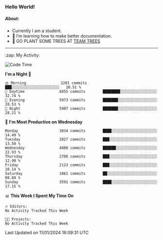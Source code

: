 ### Hello World!

##### About:
- Currently I am a student.
- 🌱 I’m learning how to make better documentation.
- 🌱 GO PLANT SOME TREES AT [TEAM TREES](https://teamtrees.org/)

---
  <summary>:zap: My Activity:</summary>
  
<!--START_SECTION:waka-->
![Code Time](http://img.shields.io/badge/Code%20Time-1%2C268%20hrs%2025%20mins-blue)

**I'm a Night 🦉** 

```text
🌞 Morning                2201 commits        ███░░░░░░░░░░░░░░░░░░░░░░   10.51 % 
🌆 Daytime                6855 commits        ████████░░░░░░░░░░░░░░░░░   32.74 % 
🌃 Evening                5973 commits        ███████░░░░░░░░░░░░░░░░░░   28.53 % 
🌙 Night                  5907 commits        ███████░░░░░░░░░░░░░░░░░░   28.21 % 
```
📅 **I'm Most Productive on Wednesday** 

```text
Monday                   3034 commits        ████░░░░░░░░░░░░░░░░░░░░░   14.49 % 
Tuesday                  2827 commits        ███░░░░░░░░░░░░░░░░░░░░░░   13.50 % 
Wednesday                4800 commits        ██████░░░░░░░░░░░░░░░░░░░   22.93 % 
Thursday                 2700 commits        ███░░░░░░░░░░░░░░░░░░░░░░   12.90 % 
Friday                   2123 commits        ███░░░░░░░░░░░░░░░░░░░░░░   10.14 % 
Saturday                 1861 commits        ██░░░░░░░░░░░░░░░░░░░░░░░   08.89 % 
Sunday                   3591 commits        ████░░░░░░░░░░░░░░░░░░░░░   17.15 % 
```


📊 **This Week I Spent My Time On** 

```text
🔥 Editors: 
No Activity Tracked This Week

🐱‍💻 Projects: 
No Activity Tracked This Week
```


 Last Updated on 11/01/2024 16:09:31 UTC
<!--END_SECTION:waka-->
